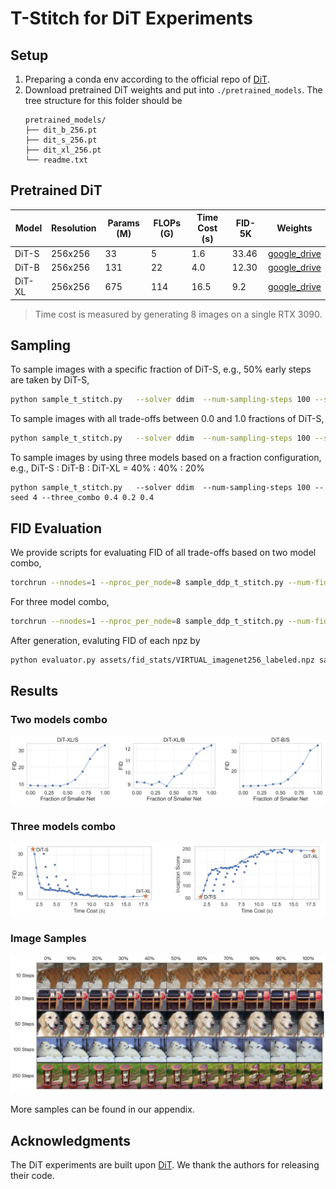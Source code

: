 # T-Stitch for DiT Experiments



## Setup

1. Preparing a conda env according to the official repo of [DiT](https://github.com/facebookresearch/DiT). 
2. Download pretrained DiT weights and put into `./pretrained_models`. The tree structure for this folder should be 
   ```
   pretrained_models/
   ├── dit_b_256.pt
   ├── dit_s_256.pt
   ├── dit_xl_256.pt
   └── readme.txt
   ```

## Pretrained DiT

| Model  | Resolution | Params (M) | FLOPs (G) | Time Cost (s) | FID-5K | Weights                                                      |
| ------ | ---------- | ---------- | --------- | ------------- | ------ | ------------------------------------------------------------ |
| DiT-S  | 256x256    | 33         | 5         | 1.6           | 33.46  | [google_drive](https://drive.google.com/file/d/1YOSNrFbP36vHlPQPBosqZKbPLokymRuO/view?usp=sharing) |
| DiT-B  | 256x256    | 131        | 22        | 4.0           | 12.30  | [google_drive](https://drive.google.com/file/d/1HTqZSYXh6LJGLooko4LPFsCuwL2Wjg6r/view?usp=sharing) |
| DiT-XL | 256x256    | 675        | 114       | 16.5          | 9.2    | [google_drive](https://drive.google.com/file/d/1GxoI7SmIQLJoeQp25LK9zA1YFGJiRXO1/view?usp=sharing) |

> Time cost is measured by generating 8 images on a single RTX 3090.

## Sampling

To sample images with a specific fraction of DiT-S, e.g., 50% early steps are taken by DiT-S,

```bash
python sample_t_stitch.py   --solver ddim  --num-sampling-steps 100 --seed 4 --ratio 0.5
```



To sample images with all trade-offs between 0.0 and 1.0 fractions of DiT-S,

```bash
python sample_t_stitch.py   --solver ddim  --num-sampling-steps 100 --seed 4 --all_tradeoffs
```



To sample images by using three models based on a fraction configuration, e.g., DiT-S : DiT-B : DiT-XL  = 40% : 40% : 20%

```
python sample_t_stitch.py   --solver ddim  --num-sampling-steps 100 --seed 4 --three_combo 0.4 0.2 0.4
```



## FID Evaluation

We provide scripts for evaluating FID of all trade-offs based on two model combo,

```bash
torchrun --nnodes=1 --nproc_per_node=8 sample_ddp_t_stitch.py --num-fid-samples 5000  --solver ddim  --num-sampling-steps 100
```

For three model combo, 

```bash
torchrun --nnodes=1 --nproc_per_node=8 sample_ddp_t_stitch.py --num-fid-samples 5000  --solver ddim  --num-sampling-steps 100 --three_combo
```

After generation, evaluting FID of each npz by

```bash
python evaluator.py assets/fid_stats/VIRTUAL_imagenet256_labeled.npz samples/[file_name].npz
```



## Results

### Two models combo

![image-20231011222043758](../.github/image-20231011222043758.png)

### Three models combo

![image-20231011222101727](../.github/image-20231011222101727.png)

### Image Samples

![image-20231011222223404](../.github/image-20231011222223404.png)

More samples can be found in our appendix.


## Acknowledgments

The DiT experiments are built upon [DiT](https://github.com/facebookresearch/DiT). We thank the authors for releasing their code.